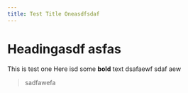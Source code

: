 ```yaml
---
title: Test Title Oneasdfsdaf
---
```

<h1>Headingasdf asfas</h1><p>This is test one   Here isd some <strong>bold</strong> text dsafaewf sdaf aew</p><p></p><blockquote>sadfawefa</blockquote><p></p>